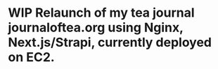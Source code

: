 # WIP Relaunch of my tea journal journaloftea.org using Nginx, Next.js/Strapi, currently deployed on EC2.
